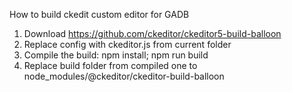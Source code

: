 How to build ckedit custom editor for GADB

1) Download https://github.com/ckeditor/ckeditor5-build-balloon
2) Replace config with ckeditor.js from current folder
3) Compile the build: npm install; npm run build
4) Replace build folder from compiled one to node_modules/@ckeditor/ckeditor-build-balloon